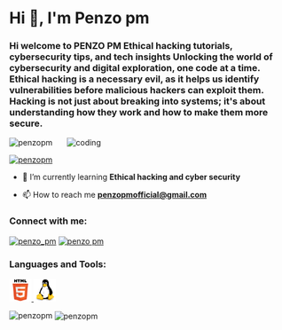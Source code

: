 
# Hi 👋, I'm Penzo pm</h1>
<h3>Hi welcome to PENZO PM Ethical hacking tutorials‚ cybersecurity tips‚ and tech insights Unlocking the world of cybersecurity and digital exploration, one code at a time. Ethical hacking is a necessary evil, as it helps us identify vulnerabilities before malicious hackers can exploit them. Hacking is not just about breaking into systems; it's about understanding how they work and how to make them more secure.</h3>
<image align="right"alt="coding" width="400" src="https://www.google.com/imgres?q=hacker%20nostalgic%20animation%20gif&imgurl=https%3A%2F%2Fmedia.tenor.com%2F4uHiI_EyE94AAAAM%2Fdance-hacker-dance.gif&imgrefurl=https%3A%2F%2Ftenor.com%2Fsearch%2Fhacking-animation-gifs&docid=DB1CfpjmjHZb8M&tbnid=PACAaBjqELe1NM&vet=12ahUKEwj6zeOMuamKAxUPyDgGHcQmGKUQM3oECCUQAA..i&w=220&h=220&hcb=2&ved=2ahUKEwj6zeOMuamKAxUPyDgGHcQmGKUQM3oECCUQAA">  
<p align="left"> <img src="https://komarev.com/ghpvc/?username=penzopm&label=Profile%20views&color=0e75b6&style=flat" alt="penzopm" /> </p>

<p align="left"> <a href="https://github.com/ryo-ma/github-profile-trophy"><img src="https://github-profile-trophy.vercel.app/?username=penzopm" alt="penzopm" /></a> </p>

- 🌱 I’m currently learning **Ethical hacking and cyber security**

- 📫 How to reach me **penzopmofficial@gmail.com**

<h3 align="left">Connect with me:</h3>
<p align="left">
<a href="https://instagram.com/penzo_pm" target="blank"><img align="center" src="https://raw.githubusercontent.com/rahuldkjain/github-profile-readme-generator/master/src/images/icons/Social/instagram.svg" alt="penzo_pm" height="30" width="40" /></a>
<a href="https://youtube.com/@penzopm-r?si=w6XklffGi_TCeo6U" target="blank"><img align="center" src="https://raw.githubusercontent.com/rahuldkjain/github-profile-readme-generator/master/src/images/icons/Social/youtube.svg" alt="penzo pm" height="30" width="40" /></a>
</p>

<h3 align="left">Languages and Tools:</h3>
<p align="left"> <a href="https://www.w3.org/html/" target="_blank" rel="noreferrer"> <img src="https://raw.githubusercontent.com/devicons/devicon/master/icons/html5/html5-original-wordmark.svg" alt="html5" width="40" height="40"/> </a> <a href="https://www.linux.org/" target="_blank" rel="noreferrer"> <img src="https://raw.githubusercontent.com/devicons/devicon/master/icons/linux/linux-original.svg" alt="linux" width="40" height="40"/> </a> </p>

<p><img align="left" src="https://github-readme-stats.vercel.app/api/top-langs?username=penzopm&show_icons=true&locale=en&layout=compact" alt="penzopm" /></p>

<p>&nbsp;<img align="center" src="https://github-readme-stats.vercel.app/api?username=penzopm&show_icons=true&locale=en" alt="penzopm" /></p>

